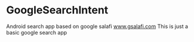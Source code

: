 # GoogleSearchIntent
Android search app based on google salafi www.gsalafi.com
This is just a basic google search app
